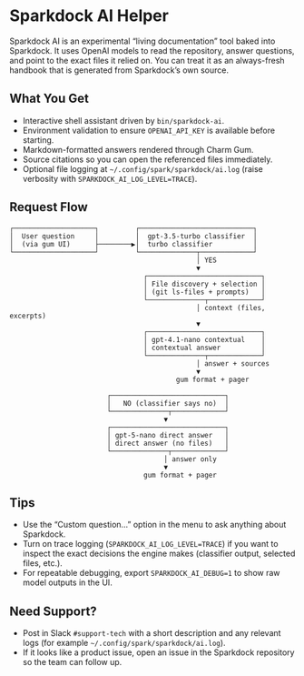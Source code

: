 # Sparkdock AI Helper

Sparkdock AI is an experimental “living documentation” tool baked into Sparkdock. It uses
OpenAI models to read the repository, answer questions, and point to the exact files it
relied on. You can treat it as an always-fresh handbook that is generated from
Sparkdock’s own source.

## What You Get
- Interactive shell assistant driven by `bin/sparkdock-ai`.
- Environment validation to ensure `OPENAI_API_KEY` is available before starting.
- Markdown-formatted answers rendered through Charm Gum.
- Source citations so you can open the referenced files immediately.
- Optional file logging at `~/.config/spark/sparkdock/ai.log` (raise verbosity with `SPARKDOCK_AI_LOG_LEVEL=TRACE`).

## Request Flow

```text
┌────────────────────┐         ┌────────────────────────────┐
│  User question     │         │  gpt-3.5-turbo classifier  │
│  (via gum UI)      ├────────▶│  turbo classifier          │
└────────────────────┘         └──────────────┬─────────────┘
                                              │ YES
                                              ▼
                                 ┌────────────────────────────┐
                                 │ File discovery + selection │
                                 │ (git ls-files + prompts)   │
                                 └──────────────┬─────────────┘
                                              │ context (files, excerpts)
                                              ▼
                                 ┌────────────────────────────┐
                                 │ gpt-4.1-nano contextual    │
                                 │ contextual answer          │
                                 └──────────────┬─────────────┘
                                              │ answer + sources
                                              ▼
                                         gum format + pager

                        ┌────────────────────────────┐
                        │   NO (classifier says no)  │
                        └──────────────┬─────────────┘
                                      ▼
                        ┌────────────────────────────┐
                        │ gpt-5-nano direct answer   │
                        │ direct answer (no files)   │
                        └──────────────┬─────────────┘
                                      │ answer only
                                      ▼
                                 gum format + pager
```

## Tips
- Use the “Custom question…” option in the menu to ask anything about Sparkdock.
- Turn on trace logging (`SPARKDOCK_AI_LOG_LEVEL=TRACE`) if you want to inspect the exact
  decisions the engine makes (classifier output, selected files, etc.).
- For repeatable debugging, export `SPARKDOCK_AI_DEBUG=1` to show raw model outputs in the UI.

## Need Support?
- Post in Slack `#support-tech` with a short description and any relevant logs (for example `~/.config/spark/sparkdock/ai.log`).
- If it looks like a product issue, open an issue in the Sparkdock repository so the team can follow up.
